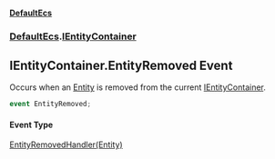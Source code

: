#### [DefaultEcs](DefaultEcs.md 'DefaultEcs')
### [DefaultEcs](DefaultEcs.md#DefaultEcs 'DefaultEcs').[IEntityContainer](IEntityContainer.md 'DefaultEcs.IEntityContainer')
## IEntityContainer.EntityRemoved Event
Occurs when an [Entity](Entity.md 'DefaultEcs.Entity') is removed from the current [IEntityContainer](IEntityContainer.md 'DefaultEcs.IEntityContainer').  
```csharp
event EntityRemoved;
```
#### Event Type
[EntityRemovedHandler(Entity)](EntityRemovedHandler(Entity).md 'DefaultEcs.EntityRemovedHandler(DefaultEcs.Entity)')
